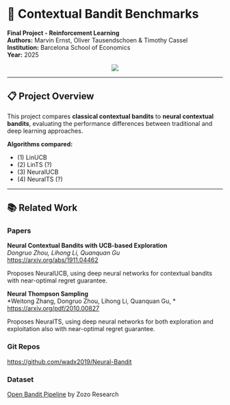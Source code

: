 # 🎯 Contextual Bandit Benchmarks

**Final Project - Reinforcement Learning**  
**Authors:** Marvin Ernst, Oliver Tausendschoen & Timothy Cassel  
**Institution:** Barcelona School of Economics  
**Year:** 2025

<p align="center">
  <img src="https://img.shields.io/badge/python-3.12-blue?logo=python">
</p>

---

## 📋 Project Overview

This project compares **classical contextual bandits** to **neural contextual bandits**, evaluating the performance differences between traditional and deep learning approaches.

**Algorithms compared:**
- (1) LinUCB
- (2) LinTS (?)
- (3) NeuralUCB
- (4) NeuralTS (?)

---

## 📚 Related Work

### Papers

**Neural Contextual Bandits with UCB-based Exploration**  
*Dongruo Zhou, Lihong Li, Quanquan Gu*  
https://arxiv.org/abs/1911.04462

Proposes NeuralUCB, using deep neural networks for contextual bandits with near-optimal regret guarantee.

**Neural Thompson Sampling**  
*Weitong Zhang, Dongruo Zhou, Lihong Li, Quanquan Gu, *  
https://arxiv.org/pdf/2010.00827

Proposes NeuralTS, using deep neural networks for both exploration and exploitation also with near-optimal regret guarantee. 

### Git Repos
https://github.com/wadx2019/Neural-Bandit

### Dataset
[Open Bandit Pipeline](https://github.com/st-tech/zr-obp) by Zozo Research
